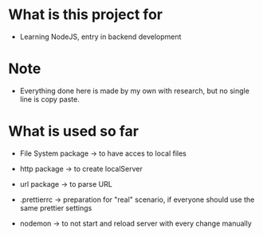 # What is this project for

- Learning NodeJS, entry in backend development

# Note

- Everything done here is made by my own with research, but no single line is copy paste.

# What is used so far

- File System package
  -> to have acces to local files
- http package
  -> to create localServer
- url package
  -> to parse URL

- .prettierrc
  -> preparation for "real" scenario, if everyone should use the same prettier settings

- nodemon
  -> to not start and reload server with every change manually
